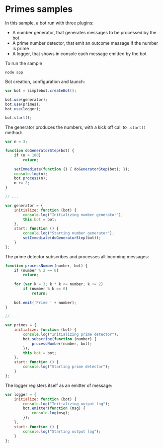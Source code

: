 # Primes samples

In this sample, a bot run with three plugins:

- A number generator, that generates messages to be processed by the bot
- A prime number detector, that emit an outcome message if the number is prime
- A logger, that shows in console each message emitted by the bot

To run the sample

```
node app
```

Bot creation, configuration and launch:

```js
var bot = simplebot.createBot();

bot.use(generator);
bot.use(primes);
bot.use(logger);

bot.start();
```

The generator produces the numbers, with a kick off call to `.start()` method:

```js
var n = 3;

function doGeneratorStep(bot) {
    if (n > 100)
        return;
        
    setImmediate(function () { doGeneratorStep(bot); });
    console.log(n);
    bot.process(n);
    n += 2;
}

// ...

var generator = {
    initialize: function (bot) { 
        console.log("Initializing number generator"); 
        this.bot = bot; 
    },
    start: function () { 
        console.log("Starting number generator"); 
        setImmediate(doGeneratorStep(bot));
    }
};
```

The prime detector subscribes and processes all incoming messages:

```js
function processNumber(number, bot) {
    if (number % 2 == 0)
        return;
        
    for (var k = 3; k * k <= number; k += 2)
        if (number % k == 0)
            return;
            
    bot.emit('Prime ' + number);
}

// ...

var primes = {
    initialize: function (bot) { 
        console.log("Initializing prime detector"); 
        bot.subscribe(function (number) { 
            processNumber(number, bot); 
        }); 
        this.bot = bot; 
    },
    start: function () { 
        console.log("Starting prime detector"); 
    }
};
```

The logger registers itself as an emitter of message:

```js
var logger = {
    initialize: function (bot) { 
        console.log("Initializing output log"); 
        bot.emitter(function (msg) { 
            console.log(msg); 
        }); 
    },
    start: function () { 
        console.log("Starting output log");
    }
};
```
